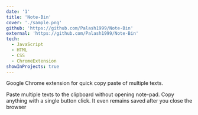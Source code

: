 ```yaml
---
date: '1'
title: 'Note-Bin'
cover: './sample.png'
github: 'https://github.com/Palash1999/Note-Bin'
external: 'https://github.com/Palash1999/Note-Bin'
tech:
  - JavaScript
  - HTML
  - CSS
  - ChromeExtension
showInProjects: true
---
```


Google Chrome extension for quick copy paste of multiple texts.

Paste multiple texts to the clipboard without opening note-pad.
Copy anything with a single button click.
It even remains saved after you close the browser
